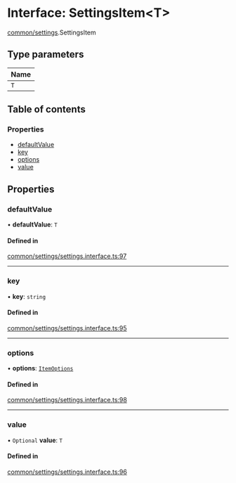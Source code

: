 # Interface: SettingsItem<T\>

[common/settings](../modules/common_settings.md).SettingsItem

## Type parameters

| Name |
| :------ |
| `T` |

## Table of contents

### Properties

- [defaultValue](common_settings.SettingsItem.md#defaultvalue)
- [key](common_settings.SettingsItem.md#key)
- [options](common_settings.SettingsItem.md#options)
- [value](common_settings.SettingsItem.md#value)

## Properties

### <a id="defaultvalue" name="defaultvalue"></a> defaultValue

• **defaultValue**: `T`

#### Defined in

[common/settings/settings.interface.ts:97](https://github.com/brickdoc/brickdoc/blob/master/apps/server-api/src/common/settings/settings.interface.ts#L97)

___

### <a id="key" name="key"></a> key

• **key**: `string`

#### Defined in

[common/settings/settings.interface.ts:95](https://github.com/brickdoc/brickdoc/blob/master/apps/server-api/src/common/settings/settings.interface.ts#L95)

___

### <a id="options" name="options"></a> options

• **options**: [`ItemOptions`](common_settings.ItemOptions.md)

#### Defined in

[common/settings/settings.interface.ts:98](https://github.com/brickdoc/brickdoc/blob/master/apps/server-api/src/common/settings/settings.interface.ts#L98)

___

### <a id="value" name="value"></a> value

• `Optional` **value**: `T`

#### Defined in

[common/settings/settings.interface.ts:96](https://github.com/brickdoc/brickdoc/blob/master/apps/server-api/src/common/settings/settings.interface.ts#L96)

